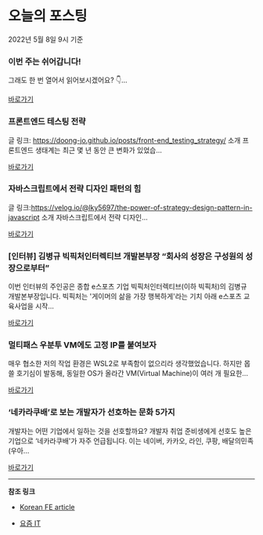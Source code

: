# 오늘의 포스팅 
2022년 5월 8일 9시 기준 

###  이번 주는 쉬어갑니다!  

 그래도 한 번 열어서 읽어보시겠어요? 👇... 

 [바로가기](https://kofearticle.substack.com/p/korean-fe-article--d86) 

###  프론트엔드 테스팅 전략 

 글 링크: https://doong-jo.github.io/posts/front-end_testing_strategy/ 소개 프론트엔드 생태계는 최근 몇 년 동안 큰 변화가 있었습... 

 [바로가기](https://kofearticle.substack.com/p/korean-fe-article--4a7) 

###  자바스크립트에서 전략 디자인 패턴의 힘 

 글 링크:https://velog.io/@lky5697/the-power-of-strategy-design-pattern-in-javascript 소개 자바스크립트에서 전략 디자인... 

 [바로가기](https://kofearticle.substack.com/p/korean-fe-article) 

### [인터뷰] 김병규 빅픽처인터렉티브 개발본부장 “회사의 성장은 구성원의 성장으로부터” 

 이번 인터뷰의 주인공은 종합 e스포츠 기업 빅픽처인터렉티브(이하 빅픽처)의 김병규 개발본부장입니다. 빅픽처는 '게이머의 삶을 가장 행복하게'라는 기치 아래 e스포츠 교육사업을 시작... 

 [바로가기](https://yozm.wishket.com/magazine/detail/1467/) 

### 멀티패스 우분투 VM에도 고정 IP를 붙여보자 

 매우 협소한 저의 작업 환경은 WSL2로 부족함이 없으리라 생각했었습니다. 하지만 몹쓸 호기심이 발동해, 동일한 OS가 올라간 VM(Virtual Machine)이 여러 개 필요한... 

 [바로가기](https://yozm.wishket.com/magazine/detail/1466/) 

### ‘네카라쿠배’로 보는 개발자가 선호하는 문화 5가지 

 개발자는 어떤 기업에서 일하는 것을 선호할까요? 개발자 취업 준비생에게 선호도 높은 기업으로 ‘네카라쿠배'가 자주 언급됩니다. 이는 네이버, 카카오, 라인, 쿠팡, 배달의민족(우아... 

 [바로가기](https://yozm.wishket.com/magazine/detail/1458/) 

---

**참조 링크**

- [Korean FE article](https://kofearticle.substack.com) 

- [요즘 IT](https://yozm.wishket.com/magazine) 

